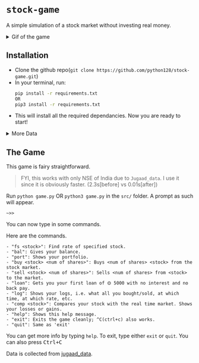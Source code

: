 # `stock-game`
A simple simulation of a stock market without investing real money.

<details> <summary> Gif of the game </summary>

![Video for game](./stock_game2.gif)

</details>
  
## Installation
- Clone the github repo(`git clone https://github.com/python128/stock-game.git`)
- In your terminal, run: 
  ```sh
  pip install -r requirements.txt
  OR 
  pip3 install -r requirements.txt
  ```
- This will install all the required dependancies.
Now you are ready to start!

<details> <summary> More Data </summary>
  
  #### Modules Used
  - BeautifulSoup4
  - colorama
  - jugaad_data
  - pandas
  - tabulate
</details>

## The Game
This game is fairy straightforward.

> FYI, this works with only NSE of India due to `Jugaad_data`.
> I use it since it is obviously faster. (2.3s[before] vs 0.01s[after])

Run `python game.py` OR `python3 game.py` in the `src/` folder.
A prompt as such will appear.
```
~>> 
```
You can now type in some commands.

Here are the commands.
```
- "fs <stock>": Find rate of specified stock.
- "bal": Gives your balance.
- "port": Shows your portfolio.
- "buy <stock> <num of shares>": Buys <num of shares> <stock> from the stock market.
- "sell <stock> <num of shares>": Sells <num of shares> from <stock> to the market.
- "loan": Gets you your first loan of ⏣ 5000 with no interest and no back pay.
- "log": Shows your logs, i.e. what all you bought/sold, at which time, at which rate, etc.
- "comp <stock>": Compares your stock with the real time market. Shows your losses or gains.
- "help": Shows this help message.
- "exit": Exits the game cleanly; ^C(ctrl+c) also works.
- "quit": Same as 'exit'
```
  
You can get more info by typing `help`.
To exit, type either `exit` or `quit`. You can also press <kbd>Ctrl+C</kbd>

  
Data is collected from [jugaad_data](https://github.com/jugaad-py/jugaad-data).

